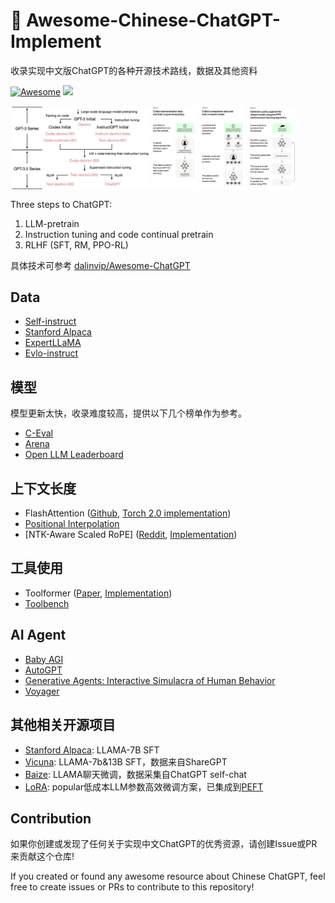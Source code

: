 # 🧠 Awesome-Chinese-ChatGPT-Implement
收录实现中文版ChatGPT的各种开源技术路线，数据及其他资料

[![Awesome](https://awesome.re/badge.svg)](https://awesome.re)
![](https://img.shields.io/github/last-commit/NicholasCao/Awesome-Chinese-ChatGPT?color=green)

<img src="assets/chatgpt.jpg" width="44.5%" div align=center /> <img src="assets/chatgpt2.svg" width="45%" div align=center />

Three steps to ChatGPT: 
1. LLM-pretrain
2. Instruction tuning and code continual pretrain
3. RLHF (SFT, RM, PPO-RL)

具体技术可参考 [dalinvip/Awesome-ChatGPT](https://github.com/dalinvip/Awesome-ChatGPT)

## Data
- [Self-instruct](https://github.com/yizhongw/self-instruct)
- [Stanford Alpaca](https://github.com/tatsu-lab/stanford_alpaca)
- [ExpertLLaMA](https://github.com/OFA-Sys/ExpertLLaMA)
- [Evlo-instruct](https://github.com/nlpxucan/evol-instruct)

## 模型
模型更新太快，收录难度较高，提供以下几个榜单作为参考。
- [C-Eval](https://github.com/SJTU-LIT/ceval)
- [Arena](https://chat.lmsys.org/)
- [Open LLM Leaderboard](https://huggingface.co/spaces/HuggingFaceH4/open_llm_leaderboard)

## 上下文长度
- FlashAttention ([Github](https://github.com/HazyResearch/flash-attention), [Torch 2.0 implementation](https://pytorch.org/docs/stable/generated/torch.nn.functional.scaled_dot_product_attention.html))
- [Positional Interpolation](https://arxiv.org/pdf/2306.15595.pdf)
- [NTK-Aware Scaled RoPE] ([Reddit](https://www.reddit.com/r/LocalLLaMA/comments/14lz7j5/ntkaware_scaled_rope_allows_llama_models_to_have/), [Implementation](https://github.com/huggingface/text-generation-inference/issues/512))

## 工具使用
- Toolformer ([Paper](https://arxiv.org/abs/2302.04761), [Implementation](https://github.com/lucidrains/toolformer-pytorch))
- [Toolbench](https://github.com/OpenBMB/ToolBench)

## AI Agent
- [Baby AGI](https://github.com/yoheinakajima/babyagi)
- [AutoGPT](https://github.com/Significant-Gravitas/Auto-GPT)
- [Generative Agents: Interactive Simulacra of Human Behavior](https://arxiv.org/abs/2304.03442) 
- [Voyager](https://github.com/MineDojo/Voyager)


## 其他相关开源项目
- [Stanford Alpaca](https://github.com/tatsu-lab/stanford_alpaca): LLAMA-7B SFT
- [Vicuna](https://github.com/lm-sys/FastChat): LLAMA-7b&13B SFT，数据来自ShareGPT
- [Baize](https://github.com/project-baize/baize-chatbot): LLAMA聊天微调，数据采集自ChatGPT self-chat
- [LoRA](https://github.com/microsoft/LoRA): popular低成本LLM参数高效微调方案，已集成到[PEFT](https://github.com/huggingface/peft)


## Contribution
如果你创建或发现了任何关于实现中文ChatGPT的优秀资源，请创建Issue或PR来贡献这个仓库!

If you created or found any awesome resource about Chinese ChatGPT, feel free to create issues or PRs to contribute to this repository!
